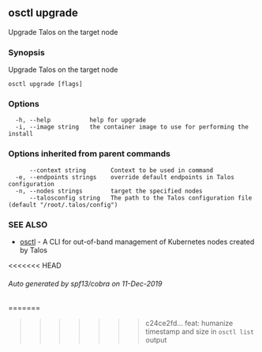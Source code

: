 <!-- markdownlint-disable -->
## osctl upgrade

Upgrade Talos on the target node

### Synopsis

Upgrade Talos on the target node

```
osctl upgrade [flags]
```

### Options

```
  -h, --help           help for upgrade
  -i, --image string   the container image to use for performing the install
```

### Options inherited from parent commands

```
      --context string       Context to be used in command
  -e, --endpoints strings    override default endpoints in Talos configuration
  -n, --nodes strings        target the specified nodes
      --talosconfig string   The path to the Talos configuration file (default "/root/.talos/config")
```

### SEE ALSO

* [osctl](osctl.md)	 - A CLI for out-of-band management of Kubernetes nodes created by Talos

<<<<<<< HEAD
###### Auto generated by spf13/cobra on 11-Dec-2019
=======
>>>>>>> c24ce2fd... feat: humanize timestamp and size in `osctl list` output
